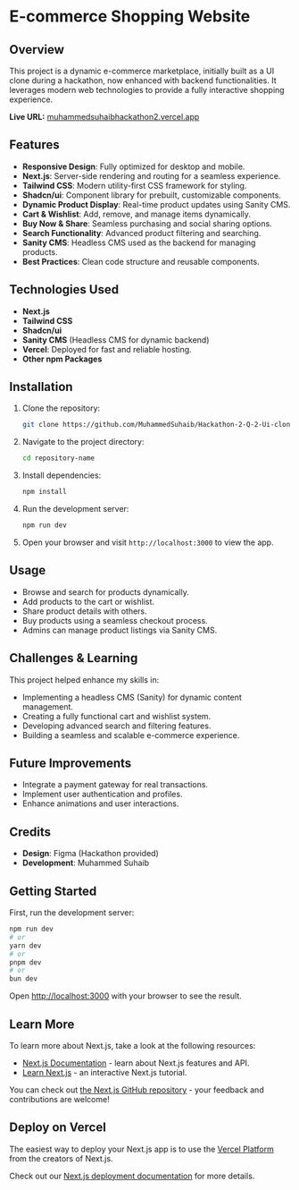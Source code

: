 # E-commerce Shopping Website

## Overview
This project is a dynamic e-commerce marketplace, initially built as a UI clone during a hackathon, now enhanced with backend functionalities. It leverages modern web technologies to provide a fully interactive shopping experience.

**Live URL:**  [muhammedsuhaibhackathon2.vercel.app](https://muhammedsuhaibhackathon2.vercel.app)

## Features
- **Responsive Design**: Fully optimized for desktop and mobile.
- **Next.js**: Server-side rendering and routing for a seamless experience.
- **Tailwind CSS**: Modern utility-first CSS framework for styling.
- **Shadcn/ui**: Component library for prebuilt, customizable components.
- **Dynamic Product Display**: Real-time product updates using Sanity CMS.
- **Cart & Wishlist**: Add, remove, and manage items dynamically.
- **Buy Now & Share**: Seamless purchasing and social sharing options.
- **Search Functionality**: Advanced product filtering and searching.
- **Sanity CMS**: Headless CMS used as the backend for managing products.
- **Best Practices**: Clean code structure and reusable components.

## Technologies Used
- **Next.js**
- **Tailwind CSS**
- **Shadcn/ui**
- **Sanity CMS** (Headless CMS for dynamic backend)
- **Vercel**: Deployed for fast and reliable hosting.
- **Other npm Packages**

## Installation
1. Clone the repository:
   ```bash
   git clone https://github.com/MuhammedSuhaib/Hackathon-2-Q-2-Ui-clone
   ```
2. Navigate to the project directory:
   ```bash
   cd repository-name
   ```
3. Install dependencies:
   ```bash
   npm install
   ```
4. Run the development server:
   ```bash
   npm run dev
   ```
5. Open your browser and visit `http://localhost:3000` to view the app.

## Usage
- Browse and search for products dynamically.
- Add products to the cart or wishlist.
- Share product details with others.
- Buy products using a seamless checkout process.
- Admins can manage product listings via Sanity CMS.

## Challenges & Learning
This project helped enhance my skills in:
- Implementing a headless CMS (Sanity) for dynamic content management.
- Creating a fully functional cart and wishlist system.
- Developing advanced search and filtering features.
- Building a seamless and scalable e-commerce experience.

## Future Improvements
- Integrate a payment gateway for real transactions.
- Implement user authentication and profiles.
- Enhance animations and user interactions.

## Credits
- **Design**: Figma (Hackathon provided)
- **Development**: Muhammed Suhaib

## Getting Started
First, run the development server:
```bash
npm run dev
# or
yarn dev
# or
pnpm dev
# or
bun dev
```
Open [http://localhost:3000](http://localhost:3000) with your browser to see the result.

## Learn More
To learn more about Next.js, take a look at the following resources:
- [Next.js Documentation](https://nextjs.org/docs) - learn about Next.js features and API.
- [Learn Next.js](https://nextjs.org/learn) - an interactive Next.js tutorial.

You can check out [the Next.js GitHub repository](https://github.com/vercel/next.js) - your feedback and contributions are welcome!

## Deploy on Vercel
The easiest way to deploy your Next.js app is to use the [Vercel Platform](https://vercel.com/new?utm_medium=default-template&filter=next.js&utm_source=create-next-app&utm_campaign=create-next-app-readme) from the creators of Next.js.

Check out our [Next.js deployment documentation](https://nextjs.org/docs/app/building-your-application/deploying) for more details.
